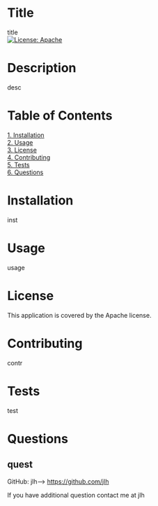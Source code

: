 
  # Title
  title<br>
  [![License: Apache](https://img.shields.io/badge/License-Apache-yellow.svg)](https://opensource.org/licenses/Apache)

  # Description 
  desc

  # Table of Contents<br>
  [1. Installation](#installation)<br>
  [2. Usage](#usage)<br>
  [3. License](#license)<br>
  [4. Contributing](#contriburing)<br>
  [5. Tests](#tests)<br>
  [6. Questions](#questions)<br>
  
  # Installation<br>
  inst

  # Usage<br>
  usage

  # License<br>
  This application is covered by the Apache license. 

  # Contributing<br>
  contr

  # Tests<br>
  test

  # Questions<br>
  quest
------------------------------------------------
  GitHub: jlh--> https://github.com/jlh

  If you have additional question contact me at jlh
